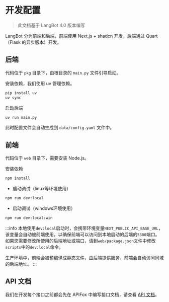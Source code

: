# 开发配置

> 此文档基于 LangBot 4.0 版本编写

LangBot 分为前端和后端，前端使用 Next.js + shadcn 开发，后端通过 Quart（Flask 的异步版本）开发。

## 后端

代码位于 `pkg` 目录下，由根目录的 `main.py` 文件引导启动。  

安装依赖，我们使用 uv 管理依赖。

```bash
pip install uv
uv sync
```

启动后端

```bash
uv run main.py
```

此时配置文件会自动生成到 `data/config.yaml` 文件中。

## 前端

代码位于 `web` 目录下，需要安装 Node.js。

安装依赖

```bash
npm install
```

- 启动调试（linux等环境使用）

```bash
npm run dev:local
```

- 启动调试（windows环境使用）

```bash
npm run dev:local:win
```

:::info
本地使用`dev:local`启动时，会携带环境变量`NEXT_PUBLIC_API_BASE_URL`，该变量会自动被前端使用，以确保前端可以访问到本地启动的后端的`5300`端口。如果您需要修改所使用的后端地址或端口，请到`web/package.json`文件中修改`scripts`中的`dev:local`命令。

生产环境中，前端会被预编译成静态文件，由后端提供服务，前端会自动访问同域的后端地址。
:::

## API 文档

我们在开发每个接口之前都会先在 APIFox 中编写接口文档，请查看 [API 文档](https://ok52vhsenr.apifox.cn/)。
